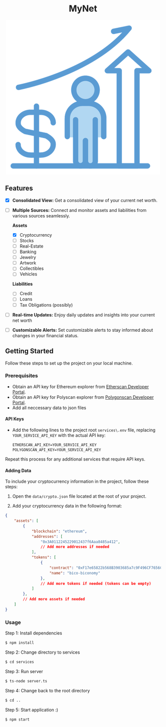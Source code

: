 <h1 align="center">
MyNet
</h1>

<p align="center">
  <img src="https://github.com/ayeniswe/MyNet/blob/main/public/logo.png?raw=true" alt="App logo"/>
</p>

## Features

- [x] **Consolidated View:** Get a consolidated view of your current net worth.
- [ ] **Multiple Sources:** Connect and monitor assets and liabilities from various sources seamlessly.
      
    **Assets**
    - [x] Cryptocurrency
    - [ ] Stocks
    - [ ] Real-Estate
    - [ ] Banking
    - [ ] Jewelry
    - [ ] Artwork
    - [ ] Collectibles
    - [ ] Vehicles
     
    **Liabilities**
    - [ ] Credit
    - [ ] Loans
    - [ ] Tax Obligations (possibly)
     
- [ ] **Real-time Updates:** Enjoy daily updates and insights into your current net worth
- [ ] **Customizable Alerts:** Set customizable alerts to stay informed about changes in your financial status.

## Getting Started

Follow these steps to set up the project on your local machine.

### Prerequisites

- Obtain an API key for Ethereum explorer from [Etherscan Developer Portal](https://etherscan.io/myapikey).
- Obtain an API key for Polyscan explorer from [Polygonscan Developer Portal](https://polygonscan.com/myapikey).
- Add all neccessary data to json files

#### API Keys

- Add the following lines to the project root `services\.env` file, replacing `YOUR_SERVICE_API_KEY` with the actual API key:

  ```env
  ETHERSCAN_API_KEY=YOUR_SERVICE_API_KEY
  POLYGONSCAN_API_KEY=YOUR_SERVICE_API_KEY
   ```

Repeat this process for any additional services that require API keys.

#### Adding Data

To include your cryptocurrency information in the project, follow these steps:

1. Open the `data/crypto.json` file located at the root of your project.

2. Add your cryptocurrency data in the following format:

```json
{
    "assets": [
        {
            "blockchain": "ethereum",
            "addresses": [
                "0x3A0112245229012437f6Aaa8485a412",
                // Add more addresses if needed
            ],
            "tokens": [
                {
                    "contract": "0xF17e65822b568B3903685a7c9F496CF7656Cc6C2",
                    "name": "bico-biconomy"
                },
                // Add more tokens if needed (tokens can be empty)
            ]
        },
        // Add more assets if needed
    ]
}
```

### Usage

Step 1: Install dependencies

```bash
$ npm install
```

Step 2: Change directory to services

```bash
$ cd services
```

Step 3: Run server

```bash
$ ts-node server.ts
```

Step 4: Change back to the root directory

```bash
$ cd ..
```

Step 5: Start application :)

```bash
$ npm start
```
